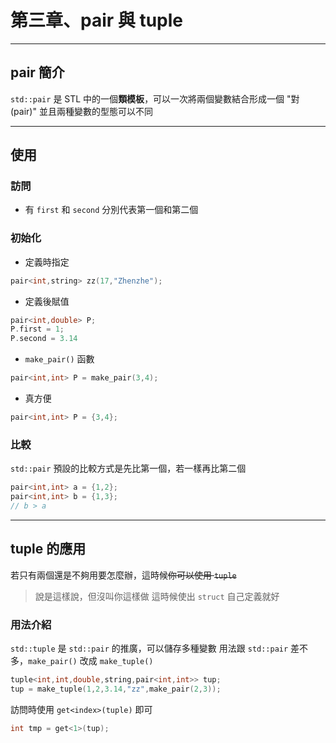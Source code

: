 # 第三章、pair 與 tuple
---

## pair 簡介
`std::pair` 是 STL 中的一個**類模板**，可以一次將兩個變數結合形成一個 "對(pair)"
並且兩種變數的型態可以不同

---

## 使用
### 訪問
- 有 `first` 和 `second`  分別代表第一個和第二個
### 初始化
- 定義時指定
```cpp
pair<int,string> zz(17,"Zhenzhe");
```
- 定義後賦值
```cpp
pair<int,double> P;
P.first = 1;
P.second = 3.14
```
- `make_pair()` 函數
```cpp
pair<int,int> P = make_pair(3,4);
```
- 真方便
```cpp
pair<int,int> P = {3,4};
```
### 比較
`std::pair` 預設的比較方式是先比第一個，若一樣再比第二個
```cpp
pair<int,int> a = {1,2};
pair<int,int> b = {1,3};
// b > a
```

---

## tuple 的應用
若只有兩個還是不夠用要怎麼辦，這時候~~你可以使用 `tuple`~~
> 說是這樣說，但沒叫你這樣做
> 這時候使出 `struct` 自己定義就好

### 用法介紹
`std::tuple` 是 `std::pair` 的推廣，可以儲存多種變數
用法跟 `std::pair` 差不多，`make_pair()` 改成 `make_tuple()`
```cpp
tuple<int,int,double,string,pair<int,int>> tup;
tup = make_tuple(1,2,3.14,"zz",make_pair(2,3));
```
訪問時使用 `get<index>(tuple)` 即可
```cpp
int tmp = get<1>(tup);
```
